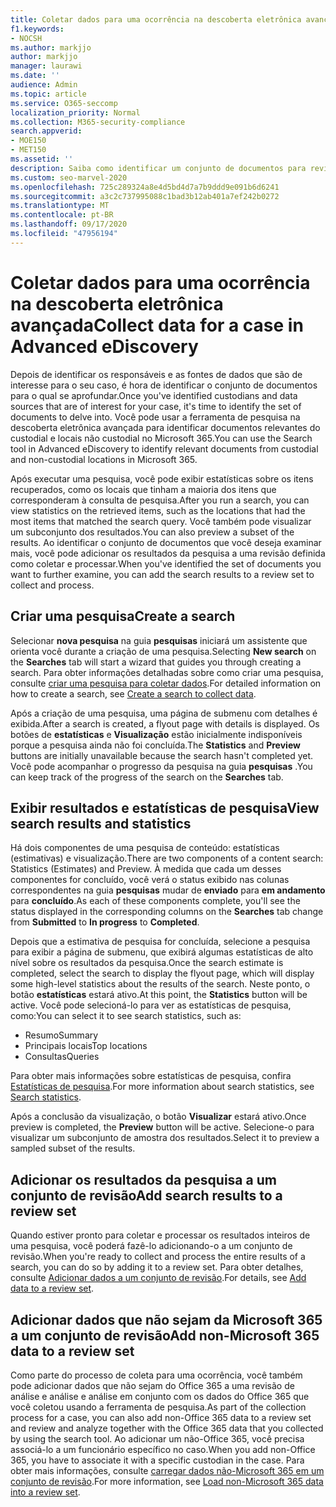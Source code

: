 ```yaml
---
title: Coletar dados para uma ocorrência na descoberta eletrônica avançada
f1.keywords:
- NOCSH
ms.author: markjjo
author: markjjo
manager: laurawi
ms.date: ''
audience: Admin
ms.topic: article
ms.service: O365-seccomp
localization_priority: Normal
ms.collection: M365-security-compliance
search.appverid:
- MOE150
- MET150
ms.assetid: ''
description: Saiba como identificar um conjunto de documentos para revisão em uma investigação usando a ferramenta de pesquisa na descoberta eletrônica avançada.
ms.custom: seo-marvel-2020
ms.openlocfilehash: 725c289324a8e4d5bd4d7a7b9ddd9e091b6d6241
ms.sourcegitcommit: a3c2c737995088c1bad3b12ab401a7ef242b0272
ms.translationtype: MT
ms.contentlocale: pt-BR
ms.lasthandoff: 09/17/2020
ms.locfileid: "47956194"
---
```

# <a name="collect-data-for-a-case-in-advanced-ediscovery"></a><span data-ttu-id="0fdf8-103">Coletar dados para uma ocorrência na descoberta eletrônica avançada</span><span class="sxs-lookup"><span data-stu-id="0fdf8-103">Collect data for a case in Advanced eDiscovery</span></span>

<span data-ttu-id="0fdf8-104">Depois de identificar os responsáveis e as fontes de dados que são de interesse para o seu caso, é hora de identificar o conjunto de documentos para o qual se aprofundar.</span><span class="sxs-lookup"><span data-stu-id="0fdf8-104">Once you've identified custodians and data sources that are of interest for your case, it's time to identify the set of documents to delve into.</span></span> <span data-ttu-id="0fdf8-105">Você pode usar a ferramenta de pesquisa na descoberta eletrônica avançada para identificar documentos relevantes do custodial e locais não custodial no Microsoft 365.</span><span class="sxs-lookup"><span data-stu-id="0fdf8-105">You can use the Search tool in Advanced eDiscovery to identify relevant documents from custodial and non-custodial locations in Microsoft 365.</span></span>

<span data-ttu-id="0fdf8-106">Após executar uma pesquisa, você pode exibir estatísticas sobre os itens recuperados, como os locais que tinham a maioria dos itens que corresponderam à consulta de pesquisa.</span><span class="sxs-lookup"><span data-stu-id="0fdf8-106">After you run a search, you can view statistics on the retrieved items, such as the locations that had the most items that matched the search query.</span></span> <span data-ttu-id="0fdf8-107">Você também pode visualizar um subconjunto dos resultados.</span><span class="sxs-lookup"><span data-stu-id="0fdf8-107">You can also preview a subset of the results.</span></span> <span data-ttu-id="0fdf8-108">Ao identificar o conjunto de documentos que você deseja examinar mais, você pode adicionar os resultados da pesquisa a uma revisão definida como coletar e processar.</span><span class="sxs-lookup"><span data-stu-id="0fdf8-108">When you've identified the set of documents you want to further examine, you can add the search results to a review set to collect and process.</span></span>

## <a name="create-a-search"></a><span data-ttu-id="0fdf8-109">Criar uma pesquisa</span><span class="sxs-lookup"><span data-stu-id="0fdf8-109">Create a search</span></span>

<span data-ttu-id="0fdf8-110">Selecionar **nova pesquisa** na guia **pesquisas** iniciará um assistente que orienta você durante a criação de uma pesquisa.</span><span class="sxs-lookup"><span data-stu-id="0fdf8-110">Selecting **New search** on the **Searches** tab will start a wizard that guides you through creating a search.</span></span> <span data-ttu-id="0fdf8-111">Para obter informações detalhadas sobre como criar uma pesquisa, consulte [criar uma pesquisa para coletar dados](create-search-to-collect-data.md).</span><span class="sxs-lookup"><span data-stu-id="0fdf8-111">For detailed information on how to create a search, see [Create a search to collect data](create-search-to-collect-data.md).</span></span>

<span data-ttu-id="0fdf8-112">Após a criação de uma pesquisa, uma página de submenu com detalhes é exibida.</span><span class="sxs-lookup"><span data-stu-id="0fdf8-112">After a search is created, a flyout page with details is displayed.</span></span> <span data-ttu-id="0fdf8-113">Os botões de **estatísticas** e **Visualização** estão inicialmente indisponíveis porque a pesquisa ainda não foi concluída.</span><span class="sxs-lookup"><span data-stu-id="0fdf8-113">The **Statistics** and **Preview** buttons are initially unavailable because the search hasn't completed yet.</span></span> <span data-ttu-id="0fdf8-114">Você pode acompanhar o progresso da pesquisa na guia **pesquisas** .</span><span class="sxs-lookup"><span data-stu-id="0fdf8-114">You can keep track of the progress of the search on the **Searches** tab.</span></span>

## <a name="view-search-results-and-statistics"></a><span data-ttu-id="0fdf8-115">Exibir resultados e estatísticas de pesquisa</span><span class="sxs-lookup"><span data-stu-id="0fdf8-115">View search results and statistics</span></span>

<span data-ttu-id="0fdf8-116">Há dois componentes de uma pesquisa de conteúdo: estatísticas (estimativas) e visualização.</span><span class="sxs-lookup"><span data-stu-id="0fdf8-116">There are two components of a content search: Statistics (Estimates) and Preview.</span></span> <span data-ttu-id="0fdf8-117">À medida que cada um desses componentes for concluído, você verá o status exibido nas colunas correspondentes na guia **pesquisas** mudar de **enviado** para **em andamento** para **concluído**.</span><span class="sxs-lookup"><span data-stu-id="0fdf8-117">As each of these components complete, you'll see the status displayed in the corresponding columns on the **Searches** tab change from **Submitted** to **In progress** to **Completed**.</span></span>

<span data-ttu-id="0fdf8-118">Depois que a estimativa de pesquisa for concluída, selecione a pesquisa para exibir a página de submenu, que exibirá algumas estatísticas de alto nível sobre os resultados da pesquisa.</span><span class="sxs-lookup"><span data-stu-id="0fdf8-118">Once the search estimate is completed, select the search to display the flyout page, which will display some high-level statistics about the results of the search.</span></span> <span data-ttu-id="0fdf8-119">Neste ponto, o botão **estatísticas** estará ativo.</span><span class="sxs-lookup"><span data-stu-id="0fdf8-119">At this point, the **Statistics** button will be active.</span></span> <span data-ttu-id="0fdf8-120">Você pode selecioná-lo para ver as estatísticas de pesquisa, como:</span><span class="sxs-lookup"><span data-stu-id="0fdf8-120">You can select it to see search statistics, such as:</span></span>

- <span data-ttu-id="0fdf8-121">Resumo</span><span class="sxs-lookup"><span data-stu-id="0fdf8-121">Summary</span></span>
- <span data-ttu-id="0fdf8-122">Principais locais</span><span class="sxs-lookup"><span data-stu-id="0fdf8-122">Top locations</span></span>
- <span data-ttu-id="0fdf8-123">Consultas</span><span class="sxs-lookup"><span data-stu-id="0fdf8-123">Queries</span></span>

<span data-ttu-id="0fdf8-124">Para obter mais informações sobre estatísticas de pesquisa, confira [Estatísticas de pesquisa](search-statistics.md).</span><span class="sxs-lookup"><span data-stu-id="0fdf8-124">For more information about search statistics, see [Search statistics](search-statistics.md).</span></span>

<span data-ttu-id="0fdf8-125">Após a conclusão da visualização, o botão **Visualizar** estará ativo.</span><span class="sxs-lookup"><span data-stu-id="0fdf8-125">Once preview is completed, the **Preview** button will be active.</span></span> <span data-ttu-id="0fdf8-126">Selecione-o para visualizar um subconjunto de amostra dos resultados.</span><span class="sxs-lookup"><span data-stu-id="0fdf8-126">Select it to preview a sampled subset of the results.</span></span>

## <a name="add-search-results-to-a-review-set"></a><span data-ttu-id="0fdf8-127">Adicionar os resultados da pesquisa a um conjunto de revisão</span><span class="sxs-lookup"><span data-stu-id="0fdf8-127">Add search results to a review set</span></span>

<span data-ttu-id="0fdf8-128">Quando estiver pronto para coletar e processar os resultados inteiros de uma pesquisa, você poderá fazê-lo adicionando-o a um conjunto de revisão.</span><span class="sxs-lookup"><span data-stu-id="0fdf8-128">When you're ready to collect and process the entire results of a search, you can do so by adding it to a review set.</span></span> <span data-ttu-id="0fdf8-129">Para obter detalhes, consulte [Adicionar dados a um conjunto de revisão](add-data-to-review-set.md).</span><span class="sxs-lookup"><span data-stu-id="0fdf8-129">For details, see [Add data to a review set](add-data-to-review-set.md).</span></span>

## <a name="add-non-microsoft-365-data-to-a-review-set"></a><span data-ttu-id="0fdf8-130">Adicionar dados que não sejam da Microsoft 365 a um conjunto de revisão</span><span class="sxs-lookup"><span data-stu-id="0fdf8-130">Add non-Microsoft 365 data to a review set</span></span>

<span data-ttu-id="0fdf8-131">Como parte do processo de coleta para uma ocorrência, você também pode adicionar dados que não sejam do Office 365 a uma revisão de análise e análise e análise em conjunto com os dados do Office 365 que você coletou usando a ferramenta de pesquisa.</span><span class="sxs-lookup"><span data-stu-id="0fdf8-131">As part of the collection process for a case, you can also add non-Office 365 data to a review set and review and analyze together with the Office 365 data that you collected by using the search tool.</span></span> <span data-ttu-id="0fdf8-132">Ao adicionar um não-Office 365, você precisa associá-lo a um funcionário específico no caso.</span><span class="sxs-lookup"><span data-stu-id="0fdf8-132">When you add non-Office 365, you have to associate it with a specific custodian in the case.</span></span> <span data-ttu-id="0fdf8-133">Para obter mais informações, consulte [carregar dados não-Microsoft 365 em um conjunto de revisão](load-non-Office-365-data-into-a-review-set.md).</span><span class="sxs-lookup"><span data-stu-id="0fdf8-133">For more information, see [Load non-Microsoft 365 data into a review set](load-non-Office-365-data-into-a-review-set.md).</span></span>
